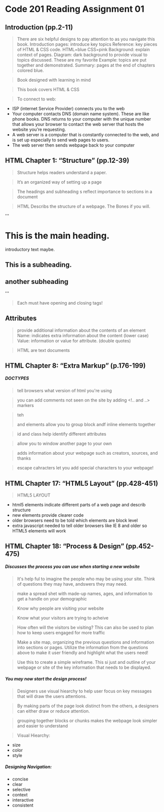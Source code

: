 # Code 201 Reading Assignment 01

## Introduction (pp.2-11)

> There are six helpful designs to pay attention to as you navigate this book. 
Introduction pages: introduce key topics
Reference: key pieces of HTML & CSS code. HTML=blue CSS=pink
Background: explain context of pages.
Diagram: dark background to provide visual to topics discussed. These are my favorite
Example: topics are put together and demonstrated.
Summary: pages at the end of chapters colored blue.
 
> Book designed with learning in mind
 
> This book covers HTML & CSS
 
> To connect to web:

* ISP (internet Service Provider) connects you to the web
* Your computer contacts DNS (domain name system). These are like phone books. DNS returns to your computer with the unique number that allows your browser to contact the web server that hosts the website you’re requesting. 
* A web server is a computer that is constantly connected to the web, and is set up especially to send web pages to users. 
* The web server then sends webpage back to your computer

## HTML Chapter 1: “Structure” (pp.12-39)

> Structure helps readers understand a paper. 
 
> It’s an organized way of setting up a page
 
> The headings and subheading s reflect importance to sections in a document
 
> HTML Describs the structure of a webpage. The Bones if you will. 
 
'''
<HTML>
<BODY>
<H1>This is the main heading.</H1>
<P>introductory text maybe.</P>
<H2>This is a subheading. </H2>
<h2> another subheading</h2>
</body>
</html>
'''
 
> Each must have opening and closing tags!
 
## Attributes
> provide additional information about the contents of an element
Name: indicates extra information about the content (lower case)
Value: information or value for attribute. (double quotes)
 
> HTML are text documents

## HTML Chapter 8: “Extra Markup” (p.176-199)

##### DOCTYPES 

> tell browsers what version of html you're using

>you can add comments not seen on the site by adding <!.. and ..> markers

> teh <div> and <span> elements allow you to group block andf inline elements together

> id and class help identify different attributes

> <iframes> allow you to window another page to your own

> <meta> adds information about your webpage such as creators, sources, and thanks

> escape cahracters let you add special characters to your webpage!

## HTML Chapter 17: “HTML5 Layout” (pp.428-451)

>HTML5 LAYOUT
- html5 elements indicate different parts of a web page and describ structure
- new elements provide clearer code
- older browsers need to be told which elements are block level
- extra javascript needed to tell older browsers like IE 8 and older so HTML5 elements will work

## HTML Chapter 18: “Process & Design” (pp.452-475)

##### Discusses the process you can use when starting a new website

> It's help ful to imagine the people who may be using your site. Think of questions they may have, andswers they may need. 

> make a spread shet with made-up names, ages, and information to get a handle on your demographic

>Know why people are visiting your website

> Know what your visitors are trying to acheive

> How often will the visitors be visiting? This can also be used to plan how to keep users engaged for more traffic

> Make a site map, organizing the previous questions and information into sections or pages. Utilize the information from the questions above to make it user friendly and highlight what the users need!

> Use this to create a simple wireframe. This si just and outline of your webpage or site of the key information that needs to be displayed.

##### You may now start the design process!

> Designers use visual hiearchy to help user focus on key messages that will draw the users attentions. 

> By making parts of the page look distinct from the others, a designers can either draw or reduce attention.

> grouping together blocks or chunks makes the webpage look simpler and easier to understand

> Visual Hiearchy:
* size
* color
* style

##### Designing Navigation:

* concise
* clear
* selective
* context
* interactive
* consistent


